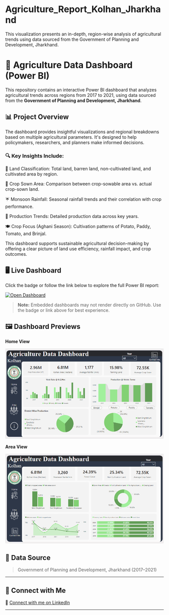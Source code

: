 # Agriculture_Report_Kolhan_Jharkhand
This visualization presents an in-depth, region-wise analysis of agricultural trends using data sourced from the Government of Planning and Development, Jharkhand.

# 🌾 Agriculture Data Dashboard (Power BI)

This repository contains an interactive Power BI dashboard that analyzes agricultural trends across regions from 2017 to 2021, using data sourced from the **Government of Planning and Development, Jharkhand**.

## 📊 Project Overview

The dashboard provides insightful visualizations and regional breakdowns based on multiple agricultural parameters. It's designed to help policymakers, researchers, and planners make informed decisions.



### 🔍 Key Insights Include:

📌 Land Classification: Total land, barren land, non-cultivated land, and cultivated area by region.

🌱 Crop Sown Area: Comparison between crop-sowable area vs. actual crop-sown land.

☔ Monsoon Rainfall: Seasonal rainfall trends and their correlation with crop performance.

🌾 Production Trends: Detailed production data across key years.

🍽️ Crop Focus (Aghani Season): Cultivation patterns of Potato, Paddy, Tomato, and Brinjal.

This dashboard supports sustainable agricultural decision-making by offering a clear picture of land use efficiency, rainfall impact, and crop outcomes.

## 🖥️ Live Dashboard

Click the badge or follow the link below to explore the full Power BI report:

[![Open Dashboard](https://img.shields.io/badge/PowerBI-View%20Dashboard-yellow?logo=powerbi)](https://app.powerbi.com/view?r=eyJrIjoiZmEzYTNlNzctODAyYy00N2MzLWIyNTUtYThhYjA5ODM5Y2U1IiwidCI6IjEyYjI4YjhiLTVkOTItNDQ2ZC1iZWJhLTg1MGIxMTllNzk1YyJ9)

> **Note:** Embedded dashboards may not render directly on GitHub. Use the badge or link above for best experience.



## 🖼️ Dashboard Previews

**Home View**

![Home View](https://github.com/datawithbiswajeet/agriculture_report_kolhan/blob/main/Home%20view.png)

**Area View**

![Area View](https://github.com/datawithbiswajeet/agriculture_report_kolhan/blob/main/Area%20View.png)

## 📌 Data Source

> Government of Planning and Development, Jharkhand (2017–2021)

---

## 🤝 Connect with Me

🔗 [Connect with me on LinkedIn](https://www.linkedin.com/in/datawithbiswajeet)

---


